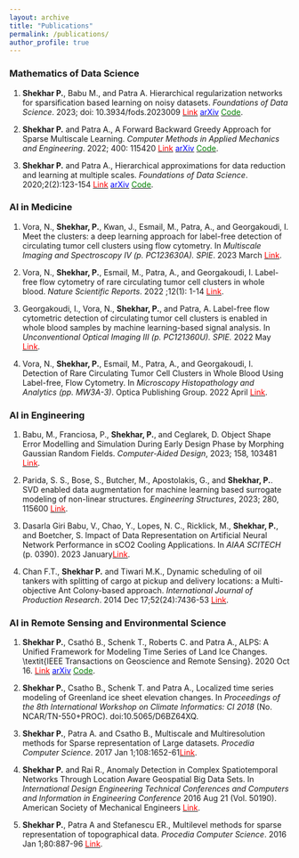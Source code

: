 ```yaml
---
layout: archive
title: "Publications"
permalink: /publications/
author_profile: true
---
```


<!-- {% if author.googlescholar %}
  You can also find my articles on <u><a href="{{author.googlescholar}}">my Google Scholar profile</a>.</u>
{% endif %}

{% include base_path %}

{% for post in site.publications reversed %}
  {% include archive-single.html %}
{% endfor %} -->

### Mathematics of Data Science
1. **Shekhar P.**, Babu M., and Patra A. Hierarchical regularization networks for sparsification based learning on noisy datasets. *Foundations of Data Science*. 2023; doi: 10.3934/fods.2023009 <a href="https://www.aimsciences.org/article/doi/10.3934/fods.2023009?viewType=HTML" target="_blank"><span style="color:red">Link</span></a> <a href="https://arxiv.org/pdf/2006.05444.pdf" target="_blank"><span style="color:blue">arXiv</span></a> <a href="https://github.com/p-shekhar/Hierarchical_noisy" target="_blank"><span style="color:green">Code</span></a>.


2. **Shekhar P.** and Patra A., A Forward Backward Greedy Approach for Sparse Multiscale Learning. *Computer Methods in Applied Mechanics and Engineering*. 2022; 400: 115420 <a href="https://www.sciencedirect.com/science/article/pii/S0045782522004698" target="_blank"><span style="color:red">Link</span></a> <a href="https://arxiv.org/pdf/2102.07068.pdf" target="_blank"><span style="color:blue">arXiv</span></a> <a href="https://github.com/p-shekhar/Multiscale-code" target="_blank"><span style="color:green">Code</span></a>.


3. **Shekhar P.** and Patra A., Hierarchical approximations for data reduction and learning at multiple scales. *Foundations of Data Science*. 2020;2(2):123-154 <a href="https://www.aimsciences.org/article/doi/10.3934/fods.2020008" target="_blank"><span style="color:red">Link</span></a> <a href="https://arxiv.org/pdf/1906.11426.pdf" target="_blank"><span style="color:blue">arXiv</span></a> <a href="https://github.com/p-shekhar/Hierarchical_multiscale" target="_blank"><span style="color:green">Code</span></a>. 


### AI in Medicine
1. Vora, N., **Shekhar, P.**, Kwan, J., Esmail, M., Patra, A., and Georgakoudi, I. Meet the clusters: a deep learning approach for label-free detection of circulating tumor cell clusters using flow cytometry. In *Multiscale Imaging and Spectroscopy IV (p. PC123630A). SPIE*. 2023 March <a href="https://www.spiedigitallibrary.org/conference-proceedings-of-spie/PC12363/PC123630A/Meet-the-clusters--a-deep-learning-approach-for-label/10.1117/12.2649335.full" target="_blank"><span style="color:red">Link</span></a>.

2. Vora, N., **Shekhar, P.**, Esmail, M., Patra, A., and Georgakoudi, I. Label-free flow cytometry of rare circulating tumor cell clusters in whole blood. *Nature Scientific Reports*. 2022 ;12(1): 1-14 <a href="https://www.nature.com/articles/s41598-022-14003-5" target="_blank"><span style="color:red">Link</span></a>.

3. Georgakoudi, I., Vora, N., **Shekhar, P.**, and Patra, A. Label-free flow cytometric detection of circulating tumor cell clusters is enabled in whole blood samples by machine learning-based signal analysis. In *Unconventional Optical Imaging III (p. PC121360U). SPIE.* 2022 May <a href="https://www.spiedigitallibrary.org/conference-proceedings-of-spie/PC12136/PC121360U/Label-free-flow-cytometric-detection-of-circulating-tumor-cell-clusters/10.1117/12.2624555.full" target="_blank"><span style="color:red">Link</span></a>.

4. Vora, N., **Shekhar, P.**, Esmail, M., Patra, A., and Georgakoudi, I. Detection of Rare Circulating Tumor Cell Clusters in Whole Blood Using Label-free, Flow Cytometry. In *Microscopy Histopathology and Analytics (pp. MW3A-3)*. Optica Publishing Group. 2022 April <a href="https://opg.optica.org/abstract.cfm?uri=Microscopy-2022-MW3A.3" target="_blank"><span style="color:red">Link</span></a>.


### AI in Engineering
1. Babu, M., Franciosa, P., **Shekhar, P.**, and Ceglarek, D. Object Shape Error Modelling and Simulation During Early Design Phase by Morphing Gaussian Random Fields. *Computer-Aided Design*, 2023; 158, 103481 <a href="https://www.sciencedirect.com/science/article/pii/S0010448523000131" target="_blank"><span style="color:red">Link</span></a>.

2. Parida, S. S., Bose, S., Butcher, M., Apostolakis, G., and **Shekhar, P.**. SVD enabled data augmentation for machine learning based surrogate modeling of non-linear structures. *Engineering Structures*, 2023; 280, 115600 <a href="https://www.sciencedirect.com/science/article/pii/S0141029623000147" target="_blank"><span style="color:red">Link</span></a>.

3. Dasarla Giri Babu, V., Chao, Y., Lopes, N. C., Ricklick, M., **Shekhar, P.**, and Boetcher, S. Impact of Data Representation on Artificial Neural Network Performance in sCO2 Cooling Applications. In *AIAA SCITECH* (p. 0390). 2023 January<a href="https://arc.aiaa.org/doi/abs/10.2514/6.2023-0390" target="_blank"><span style="color:red">Link</span></a>.


4. Chan F.T., **Shekhar P.**  and Tiwari M.K., Dynamic scheduling of oil tankers with splitting of cargo at pickup and delivery locations: a Multi-objective Ant Colony-based approach. *International Journal of Production Research*. 2014 Dec 17;52(24):7436-53 <a href="https://www.tandfonline.com/doi/abs/10.1080/00207543.2014.932932" target="_blank"><span style="color:red">Link</span></a>.


### AI in Remote Sensing and Environmental Science
1. **Shekhar P.**, Csathó B., Schenk T., Roberts C. and Patra A., ALPS: A Unified Framework for Modeling Time Series of Land Ice Changes. \textit{IEEE Transactions on Geoscience and Remote Sensing}. 2020 Oct 16. <a href="https://ieeexplore.ieee.org/abstract/document/9226474" target="_blank"><span style="color:red">Link</span></a> <a href="https://arxiv.org/pdf/2007.05010.pdf" target="_blank"><span style="color:blue">arXiv</span></a> <a href="https://github.com/p-shekhar/ALPS" target="_blank"><span style="color:green">Code</span></a>.

2. **Shekhar P.**, Csatho B., Schenk T. and Patra A., Localized time series modeling of Greenland ice sheet elevation changes. In *Proceedings of the 8th International Workshop on Climate Informatics: CI 2018* (No. NCAR/TN-550+PROC). doi:10.5065/D6BZ64XQ.

3. **Shekhar P.**, Patra A. and Csatho B., Multiscale and Multiresolution methods for Sparse representation of Large datasets. *Procedia Computer Science*. 2017 Jan 1;108:1652-61<a href="https://www.sciencedirect.com/science/article/pii/S1877050917308281"><span style="color:red">Link</span></a>.

4. **Shekhar P.** and Rai R., Anomaly Detection in Complex Spatiotemporal Networks Through Location Aware Geospatial Big Data Sets. In *International Design Engineering Technical Conferences and Computers and Information in Engineering Conference* 2016 Aug 21 (Vol. 50190). American Society of Mechanical Engineers <a href="https://asmedigitalcollection.asme.org/IDETC-CIE/proceedings-abstract/IDETC-CIE2016/V007T06A033/258455"><span style="color:red">Link</span></a>.

5. **Shekhar P.**, Patra A and Stefanescu ER., Multilevel methods for sparse representation of topographical data. *Procedia Computer Science*. 2016 Jan 1;80:887-96 <a href="https://www.sciencedirect.com/science/article/pii/S1877050916306767"><span style="color:red">Link</span></a>.




